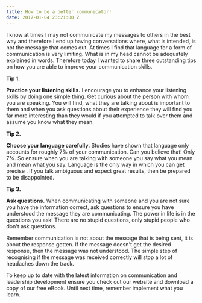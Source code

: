 ```yaml
---
title: How to be a better communicator!
date: 2017-01-04 23:21:00 Z
---
```


I know at times I may not communicate my messages to others in the best way and therefore I end up having conversations where, what is intended, is not the message that comes out.  At times I find that language for a form of communication is very limiting. What is in my head cannot be adequately explained in words.  Therefore today I wanted to share three outstanding tips on how you are able to improve your communication skills.

**Tip 1.**

**Practice your listening skills.**  I encourage you to enhance your listening skills by doing one simple thing.  Get curious about the person with whom you are speaking.  You will find, what they are talking about is important to them and when you ask questions about their experience they will find you far more interesting than they would if you attempted to talk over them and assume you know what they mean.

**Tip 2.**

**Choose your language carefully.**  Studies have shown that language only accounts for roughly 7% of your communication.  Can you believe that! Only 7%.  So ensure when you are talking with someone you say what you mean and mean what you say. Language is the only way in which you can get precise . If you talk ambiguous and expect great results, then be prepared to be disappointed.

**Tip 3.**

**Ask questions.**  When communicating with someone and you are not sure you have the information correct, ask questions to ensure you have understood the message they are communicating.  The power in life is in the questions you ask!  There are no stupid questions, only stupid people who don't ask questions.

Remember communication is not about the message that is being sent, it is about the response gotten.  If the message doesn't get the desired response, then the message was not understood.  The simple step of recognising if the message was received correctly will stop a lot of headaches down the track.

To keep up to date with the latest information on communication and leadership development ensure you check out our website and download a copy of our free eBook.  Until next time, remember implement what you learn.